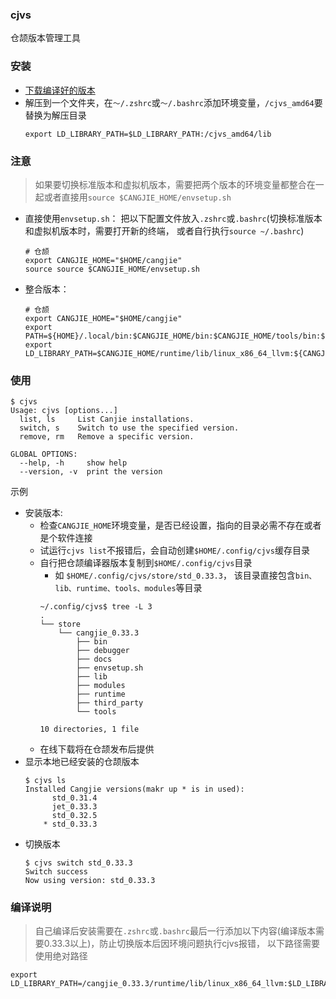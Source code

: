 ### cjvs
仓颉版本管理工具

### 安装
- [下载编译好的版本](https://gitee.com/HW-PLLab/cjvs/releases/latest)
- 解压到一个文件夹，在`～/.zshrc`或`～/.bashrc`添加环境变量，`/cjvs_amd64`要替换为解压目录
    ```shell
    export LD_LIBRARY_PATH=$LD_LIBRARY_PATH:/cjvs_amd64/lib
    ```
### 注意
>如果要切换标准版本和虚拟机版本，需要把两个版本的环境变量都整合在一起或者直接用`source $CANGJIE_HOME/envsetup.sh`
  - 直接使用`envsetup.sh`： 把以下配置文件放入`.zshrc`或`.bashrc`(切换标准版本和虚拟机版本时，需要打开新的终端， 或者自行执行`source ~/.bashrc`)
    ```shell
    # 仓颉
    export CANGJIE_HOME="$HOME/cangjie"
    source source $CANGJIE_HOME/envsetup.sh
    ```
  - 整合版本：
    ```shell
    # 仓颉
    export CANGJIE_HOME="$HOME/cangjie"
    export PATH=${HOME}/.local/bin:$CANGJIE_HOME/bin:$CANGJIE_HOME/tools/bin:$CANGJIE_HOME/debugger/bin:$PATH
    export LD_LIBRARY_PATH=$CANGJIE_HOME/runtime/lib/linux_x86_64_llvm:${CANGJIE_HOME}/lib/linux_x86_64_jet:${CANGJIE_HOME}/debugger/third_party/lldb/lib:$LD_LIBRARY_PATH
    ```

### 使用
```shell
$ cjvs
Usage: cjvs [options...]
  list, ls     List Canjie installations.
  switch, s    Switch to use the specified version.
  remove, rm   Remove a specific version.

GLOBAL OPTIONS:
  --help, -h     show help
  --version, -v  print the version
```

示例
- 安装版本: 
  - 检查`CANGJIE_HOME`环境变量，是否已经设置，指向的目录必需不存在或者是个软件连接
  - 试运行`cjvs list`不报错后，会自动创建`$HOME/.config/cjvs`缓存目录
  - 自行把仓颉编译器版本复制到`$HOME/.config/cjvs`目录
    - 如 `$HOME/.config/cjvs/store/std_0.33.3`， 该目录直接包含`bin、lib、runtime、tools、modules`等目录 
    ```shell
    ~/.config/cjvs$ tree -L 3
    .
    └── store
        └── cangjie_0.33.3
            ├── bin
            ├── debugger
            ├── docs
            ├── envsetup.sh
            ├── lib
            ├── modules
            ├── runtime
            ├── third_party
            └── tools

    10 directories, 1 file
    ```
  - 在线下载将在仓颉发布后提供
- 显示本地已经安装的仓颉版本
    ```shell
    $ cjvs ls
    Installed Cangjie versions(makr up * is in used):
    	  std_0.31.4
    	  jet_0.33.3
    	  std_0.32.5
    	* std_0.33.3
    ``` 
- 切换版本
    ```shell
    $ cjvs switch std_0.33.3
    Switch success
    Now using version: std_0.33.3
    ```

### 编译说明
>自己编译后安装需要在`.zshrc`或`.bashrc`最后一行添加以下内容(编译版本需要0.33.3以上)，防止切换版本后因环境问题执行cjvs报错， 以下路径需要使用绝对路径

```shell
export LD_LIBRARY_PATH=/cangjie_0.33.3/runtime/lib/linux_x86_64_llvm:$LD_LIBRARY_PATH
```